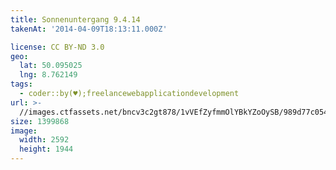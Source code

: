 ```yaml
---
title: Sonnenuntergang 9.4.14
takenAt: '2014-04-09T18:13:11.000Z'

license: CC BY-ND 3.0
geo:
  lat: 50.095025
  lng: 8.762149
tags:
  - coder::by(♥);freelancewebapplicationdevelopment
url: >-
  //images.ctfassets.net/bncv3c2gt878/1vVEfZyfmmOlYBkYZoOySB/989d77c054c121c71583ee5d4169f770/sonnenuntergang-9414_13743025915_o
size: 1399868
image:
  width: 2592
  height: 1944
---
```

